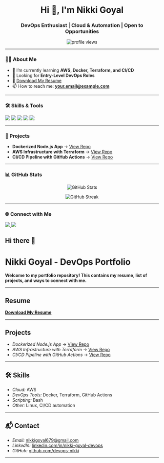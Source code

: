 <h1 align="center">Hi 👋, I'm Nikki Goyal</h1>
<h3 align="center">DevOps Enthusiast | Cloud & Automation | Open to Opportunities</h3>

<p align="center">
  <img src="https://komarev.com/ghpvc/?username=devops-nikki&label=Profile%20views&color=0e75b6&style=flat" alt="profile views" />
</p>

---

### 👩‍💻 About Me
- 🌱 I’m currently learning **AWS, Docker, Terraform, and CI/CD**  
- 💼 Looking for **Entry-Level DevOps Roles**  
- 📄 [Download My Resume](https://github.com/devops-nikki/portfolio/blob/main/NikkiGoyal_Resume.pdf)  
- 📫 How to reach me: **your.email@example.com**

---

### 🛠 Skills & Tools
<p align="left">
  <img src="https://img.shields.io/badge/AWS-232F3E?style=for-the-badge&logo=amazonaws&logoColor=white" />
  <img src="https://img.shields.io/badge/Docker-2496ED?style=for-the-badge&logo=docker&logoColor=white" />
  <img src="https://img.shields.io/badge/Terraform-623CE4?style=for-the-badge&logo=terraform&logoColor=white" />
  <img src="https://img.shields.io/badge/GitHub_Actions-2088FF?style=for-the-badge&logo=github-actions&logoColor=white" />
  <img src="https://img.shields.io/badge/Linux-FCC624?style=for-the-badge&logo=linux&logoColor=black" />
</p>

---

### 📂 Projects
- **Dockerized Node.js App** → [View Repo](https://github.com/devops-nikki/nodejs-app)  
- **AWS Infrastructure with Terraform** → [View Repo](https://github.com/devops-nikki/aws-terraform)  
- **CI/CD Pipeline with GitHub Actions** → [View Repo](https://github.com/devops-nikki/cicd-demo)  

---

### 📊 GitHub Stats
<p align="center">
  <img src="https://github-readme-stats.vercel.app/api?username=devops-nikki&show_icons=true&theme=radical" alt="GitHub Stats" />
</p>

<p align="center">
  <img src="https://github-readme-streak-stats.herokuapp.com/?user=devops-nikki&theme=radical" alt="GitHub Streak" />
</p>

---

### 🌐 Connect with Me
<p align="left">
  <a href="https://linkedin.com/in/yourprofile" target="_blank">
    <img src="https://img.shields.io/badge/LinkedIn-Profile-blue?logo=linkedin&logoColor=white" />
  </a>
  <a href="mailto:your.email@example.com">
    <img src="https://img.shields.io/badge/Email-Contact%20Me-red?logo=gmail&logoColor=white" />
  </a>
</p>


## Hi there 👋
# Nikki Goyal - DevOps Portfolio
 **Welcome to my portfolio repository! This contains my resume, list of projects, and ways to connect with me.**

 ---
 
 ## Resume
 **[Download My Resume](Nikki_Goyal_Resume.pdf)**

 ---

## Projects
- *Dockerized Node.js App* → [View Repo](https://github.com/devops-nikki/nodejs-app)
- *AWS Infrastructure with Terraform* → [View Repo](https://github.com/devops-nikki/aws-terraform)
- *CI/CD Pipeline with GitHub Actions* → [View Repo](https://github.com/devops-nikki/cicd-demo)

---

## 🛠 Skills
- *Cloud:* AWS
- *DevOps Tools:* Docker, Terraform, GitHub Actions
- *Scripting:* Bash
- *Other:* Linux, CI/CD automation

---

## 📬 Contact
- *Email:* nikkigoyal679@gmail.com
- *LinkedIn:* [linkedin.com/in/nikki-goyal-devops](https://linkedin.com/in/nikki-goyal-devops)
- *GitHub:* [github.com/devops-nikki](https://github.com/devops-nikki)

---







<!--
**devops-nikki/devops-nikki** is a ✨ _special_ ✨ repository because its `README.md` (this file) appears on your GitHub profile.

Here are some ideas to get you started:

- 🔭 I’m currently working on ...
- 🌱 I’m currently learning ...
- 👯 I’m looking to collaborate on ...
- 🤔 I’m looking for help with ...
- 💬 Ask me about ...
- 📫 How to reach me: ...
- 😄 Pronouns: ...
- ⚡ Fun fact: ...
-->
